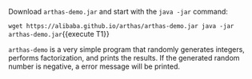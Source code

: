 Download `arthas-demo.jar` and start with the `java -jar` command:

`wget https://alibaba.github.io/arthas/arthas-demo.jar
java -jar arthas-demo.jar`{{execute T1}}

`arthas-demo` is a very simple program that randomly generates integers, performs factorization, and prints the results.
If the generated random number is negative, a error message will be printed.